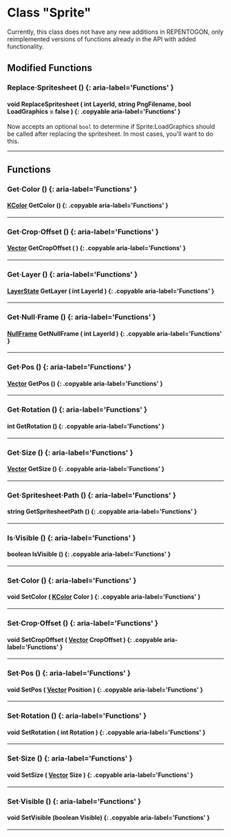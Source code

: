 # Class "Sprite"

Currently, this class does not have any new additions in REPENTOGON, only reimplemented versions of functions already in the API with added functionality.

## Modified Functions

### Replace·Spritesheet () {: aria-label='Functions' }
#### void ReplaceSpritesheet ( int LayerId, string PngFilename, bool︎ LoadGraphics = false ) {: .copyable aria-label='Functions' }
Now accepts an optional `bool` to determine if Sprite:LoadGraphics should be called after replacing the spritesheet. In most cases, you'll want to do this.

___

## Functions

### Get·Color () {: aria-label='Functions' }
#### [KColor](https://wofsauge.github.io/IsaacDocs/rep/Color.html) GetColor () {: .copyable aria-label='Functions' }

___
### Get·Crop·Offset () {: aria-label='Functions' }
#### [Vector](https://wofsauge.github.io/IsaacDocs/rep/Vector.html) GetCropOffset ( ) {: .copyable aria-label='Functions' }

___
### Get·Layer () {: aria-label='Functions' }
#### [LayerState](LayerState.md) GetLayer ( int LayerId ) {: .copyable aria-label='Functions' }

___
### Get·Null·Frame () {: aria-label='Functions' }
#### [NullFrame](NullFrame.md) GetNullFrame ( int LayerId ) {: .copyable aria-label='Functions' }

___
### Get·Pos () {: aria-label='Functions' }
#### [Vector](https://wofsauge.github.io/IsaacDocs/rep/Vector.html) GetPos () {: .copyable aria-label='Functions' }

___
### Get·Rotation () {: aria-label='Functions' }
#### int GetRotation () {: .copyable aria-label='Functions' }

___
### Get·Size () {: aria-label='Functions' }
#### [Vector](https://wofsauge.github.io/IsaacDocs/rep/Vector.html) GetSize () {: .copyable aria-label='Functions' }

___
### Get·Spritesheet·Path () {: aria-label='Functions' }
#### string GetSpritesheetPath () {: .copyable aria-label='Functions' }

___
### Is·Visible () {: aria-label='Functions' }
#### boolean IsVisible () {: .copyable aria-label='Functions' }

___
### Set·Color () {: aria-label='Functions' }
#### void SetColor ( [KColor](https://wofsauge.github.io/IsaacDocs/rep/Color.html) Color ) {: .copyable aria-label='Functions' }

___
### Set·Crop·Offset () {: aria-label='Functions' }
#### void SetCropOffset ( [Vector](https://wofsauge.github.io/IsaacDocs/rep/Vector.html) CropOffset ) {: .copyable aria-label='Functions' }

___
### Set·Pos () {: aria-label='Functions' }
#### void SetPos ( [Vector](https://wofsauge.github.io/IsaacDocs/rep/Vector.html) Position ) {: .copyable aria-label='Functions' }

___
### Set·Rotation () {: aria-label='Functions' }
#### void SetRotation ( int Rotation ) {: .copyable aria-label='Functions' }

___
### Set·Size () {: aria-label='Functions' }
#### void SetSize ( [Vector](https://wofsauge.github.io/IsaacDocs/rep/Vector.html) Size ) {: .copyable aria-label='Functions' }

___
### Set·Visible () {: aria-label='Functions' }
#### void SetVisible (boolean Visible) {: .copyable aria-label='Functions' }

___
